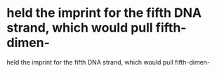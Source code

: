 # held the imprint for the fifth DNA strand, which would pull fifth-dimen-

held the imprint for the fifth DNA strand, which would pull fifth-dimen-